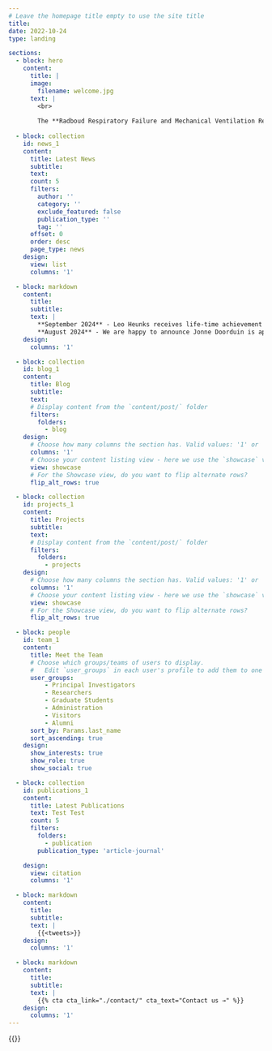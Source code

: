 ```yaml
---
# Leave the homepage title empty to use the site title
title:
date: 2022-10-24
type: landing

sections:
  - block: hero
    content:
      title: |
      image:
        filename: welcome.jpg
      text: |
        <br>
        
        The **Radboud Respiratory Failure and Mechanical Ventilation Research Group** is a center of excellence for Respiratory Failure and Mechanical Ventilation research, teaching, and practice.
  
  - block: collection
    id: news_1
    content:
      title: Latest News
      subtitle:
      text:
      count: 5
      filters:
        author: ''
        category: ''
        exclude_featured: false
        publication_type: ''
        tag: ''
      offset: 0
      order: desc
      page_type: news
    design:
      view: list
      columns: '1'

  - block: markdown
    content:
      title:
      subtitle:
      text: |
        **September 2024** - Leo Heunks receives life-time achievement award from the European Respiratory Society <br>
        **August 2024** - We are happy to announce Jonne Doorduin is appointed Assistant Professor in the Radbodu talent Track
    design:
      columns: '1'

  - block: collection
    id: blog_1
    content:
      title: Blog
      subtitle: 
      text: 
      # Display content from the `content/post/` folder
      filters:
        folders:
          - blog
    design:
      # Choose how many columns the section has. Valid values: '1' or '2'.
      columns: '1'
      # Choose your content listing view - here we use the `showcase` view
      view: showcase
      # For the Showcase view, do you want to flip alternate rows?
      flip_alt_rows: true

  - block: collection
    id: projects_1
    content:
      title: Projects
      subtitle: 
      text: 
      # Display content from the `content/post/` folder
      filters:
        folders:
          - projects
    design:
      # Choose how many columns the section has. Valid values: '1' or '2'.
      columns: '1'
      # Choose your content listing view - here we use the `showcase` view
      view: showcase
      # For the Showcase view, do you want to flip alternate rows?
      flip_alt_rows: true

  - block: people
    id: team_1
    content:
      title: Meet the Team
      # Choose which groups/teams of users to display.
      #   Edit `user_groups` in each user's profile to add them to one or more of these groups.
      user_groups:
          - Principal Investigators
          - Researchers
          - Graduate Students
          - Administration
          - Visitors
          - Alumni
      sort_by: Params.last_name
      sort_ascending: true
    design:
      show_interests: true
      show_role: true
      show_social: true

  - block: collection
    id: publications_1
    content:
      title: Latest Publications
      text: Test Test
      count: 5
      filters:
        folders:
          - publication
        publication_type: 'article-journal'

    design:
      view: citation
      columns: '1'

  - block: markdown
    content:
      title:
      subtitle:
      text: | 
        {{<tweets>}}
    design:
      columns: '1'

  - block: markdown
    content:
      title:
      subtitle:
      text: |
        {{% cta cta_link="./contact/" cta_text="Contact us →" %}}
    design:
      columns: '1'
---
```


{{<tweets>}}